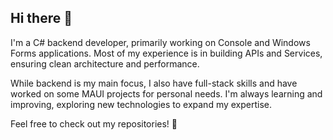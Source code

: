 ## Hi there 👋

I'm a C# backend developer, primarily working on Console and Windows Forms applications. Most of my experience is in building APIs and Services, ensuring clean architecture and performance.

While backend is my main focus, I also have full-stack skills and have worked on some MAUI projects for personal needs. I'm always learning and improving, exploring new technologies to expand my expertise.

Feel free to check out my repositories! 🚀
